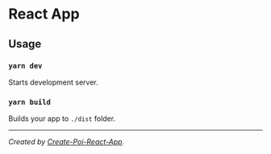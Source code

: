 # React App

## Usage

### `yarn dev`

Starts development server.

### `yarn build`

Builds your app to `./dist` folder.

---

_Created by [Create-Poi-React-App](https://github.com/egoist/create-poi-react-app)._
